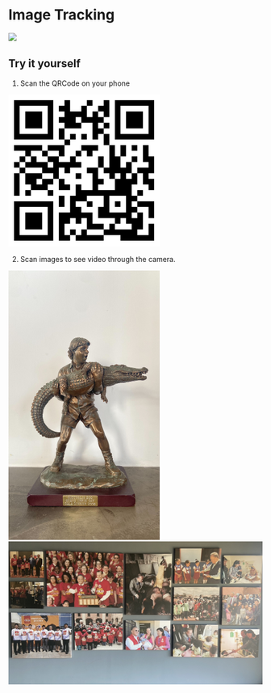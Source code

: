 # Image Tracking

<img src="https://github.com/xup6128/webAR/blob/main/assets/ezgif.com-gif-maker.gif" width="300"/>


## Try it yourself

1.  Scan the QRCode on your phone

<img src="https://github.com/xup6128/webAR/blob/main/assets/QRCode.png" width="300"/>

2.  Scan images to see video through the camera.

<img src="https://github.com/xup6128/webAR/blob/main/assets/C28.jpg" width="300"/>

<img src="https://github.com/xup6128/webAR/blob/main/assets/C33.jpg" width="600"/>


